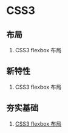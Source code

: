 # CSS3

## 布局

1. CSS3 flexbox 布局

## 新特性

1. CSS3 flexbox 布局

## 夯实基础

1. [CSS3 flexbox 布局](/CSS3/Layout/flexbox布局.md)